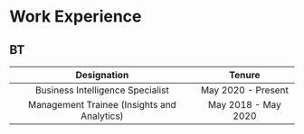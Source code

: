 # Work Experience
## BT
|Designation|Tenure|
|:---------:|:----:|
|Business Intelligence Specialist|May 2020 - Present|
|Management Trainee (Insights and Analytics)| May 2018 - May 2020|
